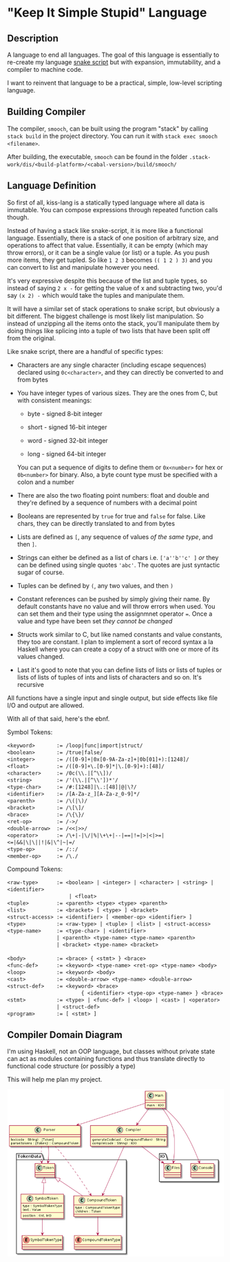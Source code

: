 # "Keep It Simple Stupid" Language

## Description

A language to end all languages. The goal of this language is essentially to re-create my language [snake script](https://github.com/blueOkiris/snake-script) but with expansion, immutability, and a compiler to machine code.

I want to reinvent that language to be a practical, simple, low-level scripting language.

## Building Compiler

The compiler, `smooch`, can be built using the program "stack" by calling `stack build` in the project directory. You can run it with `stack exec smooch <filename>`.

After building, the executable, `smooch` can be found in the folder `.stack-work/dis/<build-platform>/<cabal-version>/build/smooch/`

## Language Definition

So first of all, kiss-lang is a statically typed language where all data is immutable. You can compose expressions through repeated function calls though.

Instead of having a stack like snake-script, it is more like a functional language. Essentially, there is a stack of one position of arbitrary size, and operations to affect that value. Essentially, it can be empty (which may throw errors), or it can be a single value (or list) or a tuple. As you push more items, they get tupled. So like `1 2 3` becomes `(( 1 2 ) 3)` and you can convert to list and manipulate however you need.

It's very expressive despite this because of the list and tuple types, so instead of saying `2 x -` for getting the value of x and subtracting two, you'd say `(x 2) -` which would take the tuples and manipulate them.

It will have a similar set of stack operations to snake script, but obviously a bit different. The biggest challenge is most likely list manipulation. So instead of unzipping all the items onto the stack, you'll manipulate them by doing things like splicing into a tuple of two lists that have been split off from the original.

Like snake script, there are a handful of specific types:

 * Characters are any single character (including escape sequences) declared using `0c<character>`, and they can directly be converted to and from bytes
 
 * You have integer types of various sizes. They are the ones from C, but with consistent meanings:
    
    + byte - signed 8-bit integer
    
    + short - signed 16-bit integer
    
    + word - signed 32-bit integer
    
    + long - signed 64-bit integer
    
    You can put a sequence of digits to define them or `0x<number>` for hex or `0b<number>` for binary. Also, a byte count type must be specified with a colon and a number
    
 * There are also the two floating point numbers: float and double  and they're defined by a sequence of numbers with a decimal point
 
 * Booleans are represented by `true` for true and `false` for false. Like chars, they can be directly translated to and from bytes
 
 * Lists are defined as `[`, any sequence of values *of the same type*, and then `]`.
 
 * Strings can either be defined as a list of chars i.e. `['a''b''c' ]` *or* they can be defined using single quotes `'abc'`. The quotes are just syntactic sugar of course.
 
 * Tuples can be defined by `(`, any two values, and then `)`
 
 * Constant references can be pushed by simply giving their name. By default constants have no value and will throw errors when used. You can set them and their type using the assignmnet operator `=`. Once a value and type have been set *they cannot be changed*
 
 * Structs work similar to C, but like named constants and value constants, they too are constant. I plan to implement a sort of record syntax a la Haskell where you can create a copy of a struct with one or more of its values changed.
 
 * Last it's good to note that you can define lists of lists or lists of tuples or lists of lists of tuples of ints and lists of characters and so on. It's recursive
 
All functions have a single input and single output, but side effects like file I/O and output are allowed.

With all of that said, here's the ebnf.

Symbol Tokens:

```
<keyword>       := /loop|func|import|struct/
<boolean>       := /true|false/
<integer>       := /([0-9]+|0x[0-9A-Za-z]+|0b[01]+):[1248]/
<float>         := /([0-9]+\.[0-9]*|\.[0-9]+):[48]/
<character>     := /0c(\\.|[^\\])/
<string>        := /'(\\.|[^\\'])*'/
<type-char>     := /#:[1248]|\.:[48]|@|\?/
<identifier>    := /[A-Za-z_][A-Za-z_0-9]*/
<parenth>       := /\(|\)/
<bracket>       := /\[\]/
<brace>         := /\{\}/
<ret-op>        := /->/
<double-arrow>  := /<<|>>/
<operator>      := /\+|-|\/|%|\+\+|--|==|!=|>|<|>=|<=|&&|\|\||!|&|\^|~|=/
<type-op>       := /::/
<member-op>     := /\./
```

Compound Tokens:
```
<raw-type>      := <boolean> | <integer> | <character> | <string> | <identifier>
                    | <float>
<tuple>         := <parenth> <type> <type> <parenth>
<list>          := <bracket> [ <type> ] <bracket>
<struct-access> := <identifier> [ <member-op> <identifier> ]
<type>          := <raw-type> | <tuple> | <list> | <struct-access>
<type-name>     := <type-char> | <identifier>
                | <parenth> <type-name> <type-name> <parenth>
                | <bracket> <type-name> <bracket>

<body>          := <brace> { <stmt> } <brace>
<func-def>      := <keyword> <type-name> <ret-op> <type-name> <body>
<loop>          := <keyword> <body>
<cast>          := <double-arrow> <type-name> <double-arrow>
<struct-def>    := <keyword> <brace> 
                        { <identifier> <type-op> <type-name> } <brace>
<stmt>          := <type> | <func-def> | <loop> | <cast> | <operator>
                | <struct-def>
<program>       := [ <stmt> ]
```

## Compiler Domain Diagram

I'm using Haskell, not an OOP language, but classes without private state can act as modules containing functions and thus translate directly to functional code structure (or possibly a type)

This will help me plan my project.

![kiss-lang domain model](docs/kiss-lang-domain.png)

